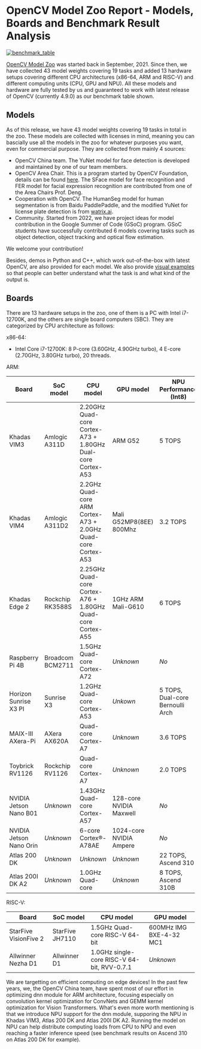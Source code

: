 # OpenCV Model Zoo Report - Models, Boards and Benchmark Result Analysis

<!-- ![benchmark_table_4.9.0](assets/benchmark_table.png) -->
[![benchmark_table](assets/benchmark_table_4.9.0.png)](benchmark_table)

[OpenCV Model Zoo](https://github.com/opencv/opencv_zoo) was started back in September, 2021. Since then, we have collected 43 model weights covering 19 tasks and added 13 hardware setups covering different CPU architectures (x86-64, ARM and RISC-V) and different computing units (CPU, GPU and NPU). All these models and hardware are fully tested by us and guaranteed to work with latest release of OpenCV (currently 4.9.0) as our benchmark table shown. 

## Models

As of this release, we have 43 model weights covering 19 tasks in total in the zoo. These models are collected with licenses in mind, meaning you can bascially use all the models in the zoo for whatever purposes you want, even for commercial purpose. They are collected from mainly 4 sources:

- OpenCV China team. The YuNet model for face detection is developed and maintained by one of our team members.
- OpenCV Area Chair. This is a program started by OpenCV Foundation, details can be found [here](https://opencv.org/opencv-area-chairs/). The SFace model for face recognition and FER model for facial expression recognition are contributed from one of the Area Chairs Prof. Deng.
- Cooperation with OpenCV. The HumanSeg model for human segmentation is from Baidu PaddlePaddle, and the modified YuNet for license plate detection is from [watrix.ai](watrix.ai).
- Community. Started from 2022, we have project ideas for model contribution in the Google Summer of Code (GSoC) program. GSoC students have successfully contributed 6 models covering tasks such as object detection, object tracking and optical flow estimation.

We welcome your contribution!

Besides, demos in Python and C++, which work out-of-the-box with latest OpenCV, are also provided for each model. We also provide [visual examples](https://github.com/opencv/opencv_zoo?tab=readme-ov-file#some-examples) so that people can better understand what the task is and what kind of the output is.

## Boards

There are 13 hardware setups in the zoo, one of them is a PC with Intel i7-12700K, and the others are single board computers (SBC). They are categorized by CPU architecture as follows:

<!-- TODO: add price -->

x86-64:

- Intel Core i7-12700K: 8 P-core (3.60GHz, 4.90GHz turbo), 4 E-core (2.70GHz, 3.80GHz turbo), 20 threads.


ARM:

| Board | SoC model | CPU model | GPU model | NPU Performance (Int8) |
| ----- | --- | --- | --- | --- |
| Khadas VIM3 | Amlogic A311D | 2.20GHz Quad-core Cortex-A73 + 1.80GHz Dual-core Cortex-A53 | ARM G52 | 5 TOPS |
| Khadas VIM4 | Amlogic A311D2 | 2.2GHz Quad-core ARM Cortex-A73 + 2.0GHz Quad-core Cortex-A53 | Mali G52MP8(8EE) 800Mhz  | 3.2 TOPS |
| Khadas Edge 2 | Rockchip RK3588S | 2.25GHz Quad-core Cortex-A76 + 1.80GHz Quad-core Cortex-A55 | 1GHz ARM Mali-G610 | 6 TOPS |
| Raspberry Pi 4B | Broadcom BCM2711 | 1.5GHz Quad-core Cortex-A72 | *Unknown* | *No* |
| Horizon Sunrise X3 PI | Sunrise X3 | 1.2GHz Quad-core Cortex-A53 | *Unkown* | 5 TOPS, Dual-core Bernoulli Arch|
| MAIX-III AXera-Pi | AXera AX620A | Quad-core Cortex-A7 | *Unknown* | 3.6 TOPS |
| Toybrick RV1126 | Rockchip RV1126 | Quad-core Cortex-A7 | *Unknown* | 2.0 TOPS |
| NVIDIA Jetson Nano B01 | *Unknown* | 1.43GHz Quad-core Cortex-A57 | 128-core NVIDIA Maxwell | *No* |
| NVIDIA Jetson Nano Orin | *Unknown* | 6-core Cortex®-A78AE | 1024-core NVIDIA Ampere | *No* |
| Atlas 200 DK | *Unknown* | *Unknown* | *Unknown* | 22 TOPS, Ascend 310 |
| Atlas 200I DK A2 | *Unknown* | 1.0GHz Quad-core | *Unknown* | 8 TOPS, Ascend 310B |


RISC-V:

| Board | SoC model | CPU model | GPU model |
| ----- | --------- | --------- | --------- |
| StarFive VisionFive 2 | StarFive JH7110 | 1.5GHz Quad-core RISC-V 64-bit | 600MHz IMG BXE-4-32 MC1 |
| Allwinner Nezha D1 | Allwinner D1 | 1.0GHz single-core RISC-V 64-bit, RVV-0.7.1 | *Unknown* |

We are targetting on efficient computing on edge devices! In the past few years, we, the OpenCV China team, have spent most of our effort in optimizing dnn module for ARM architecture, focusing especially on convolution kernel optimization for ConvNets and GEMM kernel optimization for Vision Transformers. What's even more worth mentioning is that we introduce NPU support for the dnn module, supporing the NPU in Khadas VIM3, Atlas 200 DK and Atlas 200I DK A2. Running the model on NPU can help distribute computing loads from CPU to NPU and even reaching a faster inference speed (see benchmark results on Ascend 310 on Atlas 200 DK for example).
